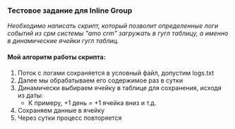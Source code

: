 ### Тестовое задание для Inline Group

*Необходимо написать скрипт, который позволит определенные логи событий из срм 
системы "amo crm" загружать в гугл таблицу, а именно в динамические ячейки 
гугл таблиц.*

#### Мой алгоритм работы скрипта:
1. Поток с логами сохраняется в условный файл, допустим logs.txt
2. Далее мы обрабатываем его содержимое раз в сутки
3. Динамически выбираем ячейку в таблице для сохранения, исходя из даты:
   + К примеру, +1 день = +1 ячейка вниз и т.д.
4. Сохраняем данные в ячейку
5. Через сутки процесс повторяется

